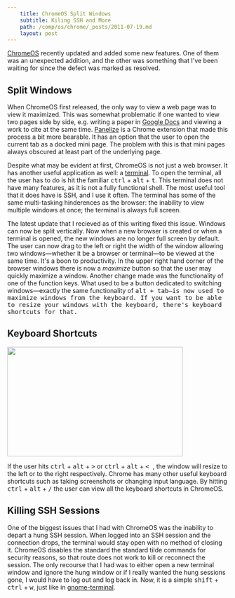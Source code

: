 ```yaml
---
    title: ChromeOS Split Windows
    subtitle: Kiling SSH and More
    path: /comp/os/chrome/_posts/2011-07-19.md
    layout: post
---
```


[ChromeOS][1] recently updated and added some new features.  One of them was an
unexpected addition, and the other was something that I've been waiting for
since the defect was marked as resolved.

Split Windows
-------------

When ChromeOS first released, the only way to view a web page was to view it
maximized.  This was somewhat problematic if one wanted to view two pages side
by side, e.g. writing a paper in [Google Docs][2] and viewing a work to cite at
the same time.  [Panelize][3] is a Chrome extension that made this process a
bit more bearable.  It has an option that the user to open the current tab as
a docked mini page.  The problem with this is that mini pages always obscured
at least part of the underlying page.

Despite what may be evident at first, ChromeOS is not just a web browser.  It
has another useful application as well: a [terminal][4].  To open the terminal,
all the user has to do is hit the familiar <kbd>ctrl</kbd> + <kbd>alt</kbd> +
<kbd>t</kbd>. This terminal does
not have many features, as it is not a fully functional shell.  The most useful
tool that it does have is SSH, and I use it often.  The terminal has some of
the same multi-tasking hinderences as the browser: the inability to view
multiple windows at once; the terminal is always full screen.

The latest update that I recieved as of this writing fixed this issue.
Windows can now be split vertically.  Now when a new browser is created or when
a terminal is opened, the new windows are no longer full screen by default.
The user can now drag to the left or right the width of the window allowing two
windows&mdash;whether it be a browser or terminal&mdash;to be viewed at the same time.
It's a boon to productivity.  In the upper right hand corner of the browser
windows there is now a _maximize_ button so that the user may quickly maximize
a window. Another change made was the functionality of one of the function
keys.  What used to be a button dedicated to switching windows&mdash;exactly the
same functionality of <kbd>alt</alt> + <kbd>tab</kbd>&mdash;is now used to maximize
windows from the keyboard.  If you want to be able to resize your windows with
the keyboard, there's keyboard shortcuts for that. 

Keyboard Shortcuts
------------------

<a href="https://picasaweb.google.com/lh/photo/Pj_A9KSL73sQ7kYsUd69mg?feat=embedwebsite"><img src="https://lh4.googleusercontent.com/-uYbEbPcZIbI/TiTElYaaOkI/AAAAAAAADzc/KC83i4B1dt8/s400/ChromeOS-Resized-Windows.png" height="250" width="400" /></a>

If the user hits <kbd>ctrl</kbd> + <kbd>alt</kbd> + <kbd>&gt;</kbd> or
<kbd>ctrl</kbd> + <kbd>alt</kbd> + <kbd>&lt; </kbd>, the window will resize to
the left or to the right respectively.  Chrome has many other useful keyboard
shortcuts such as taking screenshots or changing input language.  By hitting
<kbd>ctrl</kbd> + <kbd>alt</kbd> + <kbd>/</kbd> the user can view all the
keyboard shortcuts in ChromeOS.

Killing SSH Sessions
--------------------

One of the biggest issues that I had with ChromeOS was the inability to depart
a hung SSH session.  When logged into an SSH session and the connection drops,
the terminal would stay open with no method of closing it.  ChromeOS disables
the standard the standard tilde commands for security reasons, so that route
does not work to kill or reconnect the session.  The only recourse that I had
was to either open a new terminal window and ignore the hung window or if I
really wanted the hung sessions gone, I would have to log out and log back in.
Now, it is a simple <kbd>shift</kbd> + <kbd>ctrl</kbd> + <kbd>w</kbd>, just
like in [gnome-terminal][6].

[1]: http://en.wikipedia.org/wiki/Google_Chrome_OS (ChromeOS)
[2]: http://en.wikipedia.org/wiki/Google_Docs (Google Docs)
[3]: https://chrome.google.com/webstore/detail/illfnfpoggnlapniilhkplbofldeimie (Panelize Chrome Extension)
[4]: http://en.wikipedia.org/wiki/Linux_terminal (Linux Terminal)
[6]: http://en.wikipedia.org/wiki/GNOME_Terminal (GNOME Terminal)
